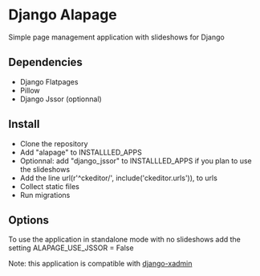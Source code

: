 Django Alapage
==============

Simple page management application with slideshows for Django


Dependencies
--------------

- Django Flatpages
- Pillow
- Django Jssor (optionnal)


Install
--------------

- Clone the repository
- Add "alapage" to INSTALLLED_APPS
- Optionnal: add "django_jssor" to INSTALLLED_APPS if you plan to use the slideshows
- Add the line url(r'^ckeditor/', include('ckeditor.urls')), to urls
- Collect static files
- Run migrations


Options
--------------

To use the application in standalone mode with no slideshows add the setting ALAPAGE_USE_JSSOR = False


Note: this application is compatible with [django-xadmin](https://github.com/sshwsfc/django-xadmin)